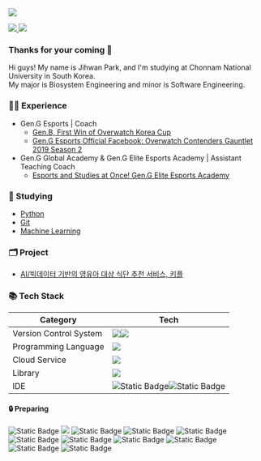 <img src="https://capsule-render.vercel.app/api?type=waving&color=0:F8B195,50:F67280,100:C06C84&text=Latency's%20Devhub%20🧑🏻‍💻%20&fontColor=f7f5f5&textBg=282829&fontSize=40&fontAlign=75&fontAlignY=43&animation=fadeIn&height=250&section=header"/>

<p>
  <a href="https://www.instagram.com/latencydev/" target="_blank">
    <img src="https://img.shields.io/badge/Instagram-white?style=flat-square&logo=instagram&logoColor=white&labelColor=%23E4405F&color=%23E4405F&link=https%3A%2F%2Fwww.instagram.com%2Flatencydev%2F"/>
  </a>
  <img src="https://img.shields.io/badge/latency%40kakao.com-%23EA4335?style=flat-square&logo=gmail&logoColor=white&labelColor=%23EA4335&color=%23EA4335"/>
</p>

<h3>Thanks for your coming 🥰</h3>

Hi guys! My name is Jihwan Park, and I'm studying at Chonnam National University in South Korea. <br>
My major is Biosystem Engineering and minor is Software Engineering. <br>

<h3> 🏃🏻 Experience </h3>

  - Gen.G Esports | Coach
    + [Gen.B, First Win of Overwatch Korea Cup](http://m.newstap.co.kr/news/articleView.html?idxno=97211)
    + [Gen.G Esports Official Facebook: Overwatch Contenders Gauntlet 2019 Season 2](https://www.facebook.com/GenGesports/posts/pfbid037irT8V6ZFazejexPymMaA4byQEdgHhh8ZddioBSMKBE2s6gZFABgwf5oYzTVtpzgl)
  - Gen.G Global Academy & Gen.G Elite Esports Academy | Assistant Teaching Coach
    + [Esports and Studies at Once! Gen.G Elite Esports Academy](https://youtu.be/fgHU_Z4Aojg?t=103)

<h3> 📝 Studying </h3>

  - [Python](https://github.com/Latencygg/Latencygg/tree/main/Python)
  - [Git](https://github.com/Latencygg/Latencygg/tree/main/Git)
  - [Machine Learning](https://github.com/Latencygg/Latencygg/tree/main/ML)

<h3> 🗂️ Project </h3>

  - [AI/빅데이터 기반의 영유아 대상 식단 추천 서비스, 키플](https://github.com/Latencygg/kipl)

<h3>📚 Tech Stack</h3>

| Category | Tech |
| --- | --- |
| Version Control System | <img src="https://img.shields.io/badge/Git-white?style=flat-square&logo=git&logoColor=white&labelColor=%23F05032&color=%23F05032"/><img src="https://img.shields.io/badge/GitHub-white?style=flat-square&logo=github&logoColor=white&labelColor=%23181717&color=%23181717"/> |
| Programming Language | <img src="https://img.shields.io/badge/Python-white?style=flat-square&logo=python&logoColor=white&labelColor=%233776AB&color=%233776AB"/> |
| Cloud Service | <img src="https://img.shields.io/badge/Google%20Cloud%20Platform-white?style=flat-square&logo=googlecloud&logoColor=white&labelColor=%234285F4&color=%234285F4"/> |
| Library | <img src="https://img.shields.io/badge/Tensorflow-white?style=flat-square&logo=tensorflow&logoColor=white&labelColor=%23FF6F00&color=%23FF6F00"/> |
| IDE | <img alt="Static Badge" src="https://img.shields.io/badge/VSCode-%23007ACC?style=flat-square&logo=visualstudiocode&logoColor=white&labelColor=%23007ACC"><img alt="Static Badge" src="https://img.shields.io/badge/iTerm2-%23000000?style=flat-square&logo=iterm2&logoColor=white&labelColor=%23000000"> |

<h4>🔒 Preparing</h4>
<p>
  <img alt="Static Badge" src="https://img.shields.io/badge/Go-%2300ADD8?style=flat-square&logo=go&logoColor=white&labelColor=%2300ADD8">
  <img src="https://img.shields.io/badge/Linux-white?style=flat-square&logo=linux&logoColor=white&labelColor=%23003366&color=%23003366"/>
  <img alt="Static Badge" src="https://img.shields.io/badge/Network-%23512BD4?style=flat-square&logo=dotnet&logoColor=white&labelColor=%23512BD4">
  <img alt="Static Badge" src="https://img.shields.io/badge/Docker-%232496ED?style=flat-square&logo=docker&logoColor=white&labelColor=%232496ED">
  <img alt="Static Badge" src="https://img.shields.io/badge/Kubernetes-%23326CE5?style=flat-square&logo=docker&logoColor=white&labelColor=%23326CE5">
  <img alt="Static Badge" src="https://img.shields.io/badge/Terraform-%237B42BC?style=flat-square&logo=terraform&logoColor=white&labelColor=%237B42BC">
  <img alt="Static Badge" src="https://img.shields.io/badge/Ansible-%23EE0000?style=flat-square&logo=ansible&logoColor=white&labelColor=%23EE0000">
  <img alt="Static Badge" src="https://img.shields.io/badge/GitLab-%23FC6D26?style=flat-square&logo=gitlab&logoColor=white&labelColor=%23FC6D26">
  <img alt="Static Badge" src="https://img.shields.io/badge/GitHub%20Actions-%232088FF?style=flat-square&logo=githubactions&logoColor=white&labelColor=%232088FF">
  <img alt="Static Badge" src="https://img.shields.io/badge/Jenkins-%23D24939?style=flat-square&logo=jenkins&logoColor=white&labelColor=%23D24939">
  <img alt="Static Badge" src="https://img.shields.io/badge/AWS-%23232F3E?style=flat-square&logo=amazonaws&logoColor=white&labelColor=%23232F3E">
</p>

